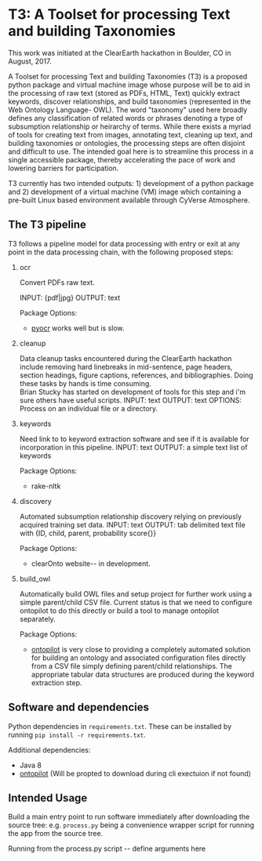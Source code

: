 # T3: A Toolset for processing Text and building Taxonomies

This work was initiated at the ClearEarth hackathon in Boulder, CO in August, 2017.

A Toolset for processing Text and building Taxonomies (T3) is a proposed python package and virtual machine image whose purpose will 
be to aid in the processing of raw text (stored as PDFs, HTML, Text) quickly extract keywords, discover relationships, and build taxonomies (represented in the Web Ontology Language- OWL).  The word "taxonomy" used here broadly defines any classification of related words or phrases denoting a 
type of subsumption relationship or heirarchy of terms.   While there exists a myriad of tools for creating text from images, 
annotating text, cleaning up text, and building taxonomies or ontologies, the processing steps are often disjoint and difficult 
to use.  The intended goal here is to streamline this process in a single accessible package, thereby accelerating the pace of 
work and lowering barriers for participation.  

T3 currently has two intended outputs: 1) development of a python package and 2) development of a virtual machine (VM) image 
which containing a pre-built Linux based environment available through CyVerse Atmosphere. 

## The T3 pipeline
T3 follows a pipeline model for data processing with entry or exit at any point in the data processing chain, with the 
following proposed steps:
   
1. ocr
    
    Convert PDFs raw text.  
    
    INPUT: {pdf|jpg}
    OUTPUT: text

    Package Options:
    * [pyocr](https://github.com/openpaperwork/pyocr) works well but is slow.

2. cleanup

    Data cleanup tasks encountered during the ClearEarth hackathon include removing hard linebreaks in mid-sentence, 
    page headers, section headings, figure captions, references, and bibliographies.  Doing these tasks by hands is time consuming.  
    Brian Stucky has started on development of tools for this step and i'm sure others have useful scripts.
    INPUT: text
    OUTPUT: text
    OPTIONS: Process on an individual file or a directory. 
    
3. keywords
   
    Need link to to keyword extraction software and see if it is available for incorporation in this pipeline.
    INPUT: text
    OUTPUT: a simple text list of keywords 

    Package Options:  
     * rake-nltk

     
4. discovery
    
    Automated subsumption relationship discovery relying on previously acquired training set data.
    INPUT: text
    OUTPUT: tab delimited text file with {ID, child, parent, probability score{}}

    Package Options:
     *  clearOnto website-- in development. 
    
5. build_owl

    Automatically build OWL files and setup project for further work using a simple parent/child CSV file. Current status is that we need to configure
ontopilot to do this directly or build a tool to manage ontopilot separately.

    Package Options:
    * [ontopilot](https://github.com/stuckyb/ontopilot) is very close to providing a completely automated solution for building an ontology and 
associated configuration files directly from a CSV file simply defining parent/child relationships.  The appropriate tabular data structures are produced during the keyword extraction step.  
    
    
## Software and dependencies

Python dependencies in `requirements.txt`. These can be installed by running `pip install -r requirements.txt`.

Additional dependencies:

* Java 8
* [ontopilot](https://github.com/stuckyb/ontopilot) (Will be propted to download during cli exectuion if not found)

## Intended Usage
Build a main entry point to run software immediately after downloading the source tree: e.g. `process.py` being a convenience wrapper 
script for running the app from the source tree.

Running from the process.py script -- define arguments here
